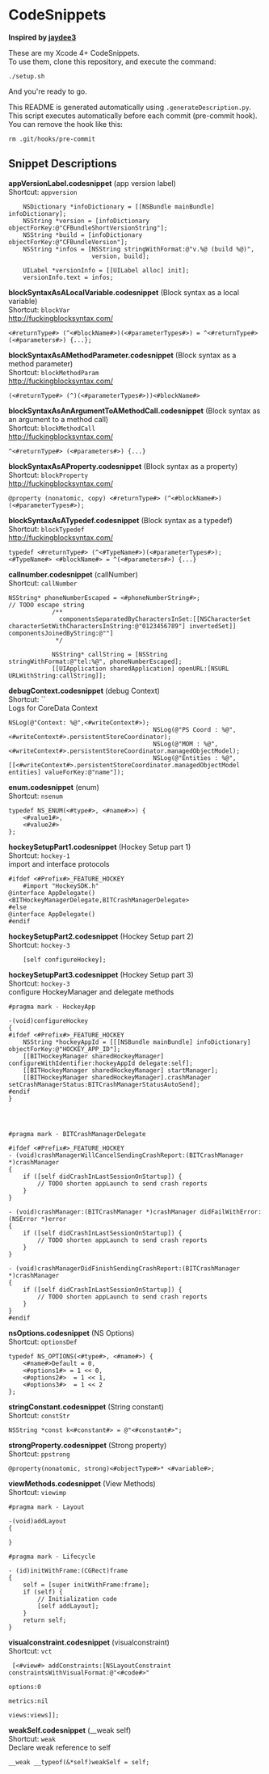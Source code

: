 # CodeSnippets

**Inspired by [jaydee3](https://github.com/jaydee3/CodeSnippets)**

These are my Xcode 4+ CodeSnippets.  
To use them, clone this repository, and execute the command:

    ./setup.sh
And you're ready to go.

This README is generated automatically using `.generateDescription.py`.  
This script executes automatically before each commit (pre-commit hook). You can remove the hook like this:

    rm .git/hooks/pre-commit

## Snippet Descriptions

**appVersionLabel.codesnippet**  (app version label)  
Shortcut: `appversion`  


        NSDictionary *infoDictionary = [[NSBundle mainBundle] infoDictionary];
        NSString *version = [infoDictionary objectForKey:@"CFBundleShortVersionString"];
        NSString *build = [infoDictionary objectForKey:@"CFBundleVersion"];
        NSString *infos = [NSString stringWithFormat:@"v.%@ (build %@)",
                           version, build];
        
        UILabel *versionInfo = [[UILabel alloc] init];
        versionInfo.text = infos;
    

**blockSyntaxAsALocalVariable.codesnippet**  (Block syntax as a local variable)  
Shortcut: `blockVar`  
http://fuckingblocksyntax.com/

    <#returnType#> (^<#blockName#>)(<#parameterTypes#>) = ^<#returnType#>(<#parameters#>) {...};

**blockSyntaxAsAMethodParameter.codesnippet**  (Block syntax as a method parameter)  
Shortcut: `blockMethodParam`  
http://fuckingblocksyntax.com/

    (<#returnType#> (^)(<#parameterTypes#>))<#blockName#>

**blockSyntaxAsAnArgumentToAMethodCall.codesnippet**  (Block syntax as an argument to a method call)  
Shortcut: `blockMethodCall`  
http://fuckingblocksyntax.com/

    ^<#returnType#> (<#parameters#>) {...}

**blockSyntaxAsAProperty.codesnippet**  (Block syntax as a property)  
Shortcut: `blockProperty`  
http://fuckingblocksyntax.com/

    @property (nonatomic, copy) <#returnType#> (^<#blockName#>)(<#parameterTypes#>);

**blockSyntaxAsATypedef.codesnippet**  (Block syntax as a typedef)  
Shortcut: `blockTypedef`  
http://fuckingblocksyntax.com/

    typedef <#returnType#> (^<#TypeName#>)(<#parameterTypes#>);
    <#TypeName#> <#blockName#> = ^(<#parameters#>) {...}

**callnumber.codesnippet**  (callNumber)  
Shortcut: `callNumber`  


    NSString* phoneNumberEscaped = <#phoneNumberString#>;
    // TODO escape string
                /**
                  componentsSeparatedByCharactersInSet:[[NSCharacterSet characterSetWithCharactersInString:@"0123456789"] invertedSet]] componentsJoinedByString:@""]
                 */
                
                NSString* callString = [NSString stringWithFormat:@"tel:%@", phoneNumberEscaped];
                [[UIApplication sharedApplication] openURL:[NSURL URLWithString:callString]];
    

**debugContext.codesnippet**  (debug Context)  
Shortcut: ``  
Logs for CoreData Context

    NSLog(@"Context: %@",<#writeContext#>);
                                            NSLog(@"PS Coord : %@",<#writeContext#>.persistentStoreCoordinator);
                                            NSLog(@"MOM : %@", <#writeContext#>.persistentStoreCoordinator.managedObjectModel);
                                            NSLog(@"Entities : %@",[[<#writeContext#>.persistentStoreCoordinator.managedObjectModel entities] valueForKey:@"name"]);

**enum.codesnippet**  (enum)  
Shortcut: `nsenum`  


    typedef NS_ENUM(<#type#>, <#name#>>) {
        <#value1#>,
        <#value2#>
    };

**hockeySetupPart1.codesnippet**  (Hockey Setup part 1)  
Shortcut: `hockey-1`  
import and interface protocols

    #ifdef <#Prefix#>_FEATURE_HOCKEY
        #import "HockeySDK.h"
    @interface AppDelegate()<BITHockeyManagerDelegate,BITCrashManagerDelegate>
    #else
    @interface AppDelegate()
    #endif

**hockeySetupPart2.codesnippet**  (Hockey Setup part 2)  
Shortcut: `hockey-3`  


        [self configureHockey];

**hockeySetupPart3.codesnippet**  (Hockey Setup part 3)  
Shortcut: `hockey-3`  
configure HockeyManager and delegate methods

    #pragma mark - HockeyApp
    
    -(void)configureHockey
    {
    #ifdef <#Prefix#>_FEATURE_HOCKEY
        NSString *hockeyAppId = [[[NSBundle mainBundle] infoDictionary] objectForKey:@"HOCKEY_APP_ID"];
        [[BITHockeyManager sharedHockeyManager] configureWithIdentifier:hockeyAppId delegate:self];
        [[BITHockeyManager sharedHockeyManager] startManager];
        [[BITHockeyManager sharedHockeyManager].crashManager setCrashManagerStatus:BITCrashManagerStatusAutoSend];
    #endif
    }
    
    
    
    
    #pragma mark - BITCrashManagerDelegate
    
    #ifdef <#Prefix#>_FEATURE_HOCKEY
    - (void)crashManagerWillCancelSendingCrashReport:(BITCrashManager *)crashManager
    {
        if ([self didCrashInLastSessionOnStartup]) {
            // TODO shorten appLaunch to send crash reports
        }
    }
    
    - (void)crashManager:(BITCrashManager *)crashManager didFailWithError:(NSError *)error
    {
        if ([self didCrashInLastSessionOnStartup]) {
            // TODO shorten appLaunch to send crash reports
        }
    }
    
    - (void)crashManagerDidFinishSendingCrashReport:(BITCrashManager *)crashManager
    {
        if ([self didCrashInLastSessionOnStartup]) {
            // TODO shorten appLaunch to send crash reports
        }
    }
    #endif

**nsOptions.codesnippet**  (NS Options)  
Shortcut: `optionsDef`  


    typedef NS_OPTIONS(<#type#>, <#name#>) {
        <#name#>Default = 0,
        <#options1#> = 1 << 0,
        <#options2#>  = 1 << 1,
        <#options3#>  = 1 << 2
    };

**stringConstant.codesnippet**  (String constant)  
Shortcut: `constStr`  


    NSString *const k<#constant#> = @"<#constant#>";

**strongProperty.codesnippet**  (Strong property)  
Shortcut: `ppstrong`  


    @property(nonatomic, strong)<#objectType#>* <#variable#>;

**viewMethods.codesnippet**  (View Methods)  
Shortcut: `viewimp`  


    #pragma mark - Layout
    
    -(void)addLayout
    {
    
    }
    
    #pragma mark - Lifecycle
    
    - (id)initWithFrame:(CGRect)frame
    {
        self = [super initWithFrame:frame];
        if (self) {
            // Initialization code
            [self addLayout];
        }
        return self;
    }
    

**visualconstraint.codesnippet**  (visualconstraint)  
Shortcut: `vct`  


     [<#view#> addConstraints:[NSLayoutConstraint constraintsWithVisualFormat:@"<#code#>"
                                                                                 options:0
                                                                                 metrics:nil
                                                                                   views:views]];

**weakSelf.codesnippet**  (__weak self)  
Shortcut: `weak`  
Declare weak reference to self

    __weak __typeof(&*self)weakSelf = self;
    

